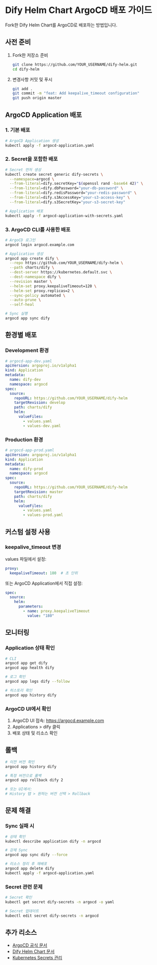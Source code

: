 # Dify Helm Chart ArgoCD 배포 가이드

Fork한 Dify Helm Chart를 ArgoCD로 배포하는 방법입니다.

## 사전 준비

1. Fork한 저장소 준비
   ```bash
   git clone https://github.com/YOUR_USERNAME/dify-helm.git
   cd dify-helm
   ```

2. 변경사항 커밋 및 푸시
   ```bash
   git add .
   git commit -m "feat: Add keepalive_timeout configuration"
   git push origin master
   ```

## ArgoCD Application 배포

### 1. 기본 배포

```bash
# ArgoCD Application 생성
kubectl apply -f argocd-application.yaml
```

### 2. Secret을 포함한 배포

```bash
# Secret 먼저 생성
kubectl create secret generic dify-secrets \
  --namespace=argocd \
  --from-literal=dify.secretKey="$(openssl rand -base64 42)" \
  --from-literal=dify.dbPassword="your-db-password" \
  --from-literal=dify.redisPassword="your-redis-password" \
  --from-literal=dify.s3AccessKey="your-s3-access-key" \
  --from-literal=dify.s3SecretKey="your-s3-secret-key"

# Application 배포
kubectl apply -f argocd-application-with-secrets.yaml
```

### 3. ArgoCD CLI를 사용한 배포

```bash
# ArgoCD 로그인
argocd login argocd.example.com

# Application 생성
argocd app create dify \
  --repo https://github.com/YOUR_USERNAME/dify-helm \
  --path charts/dify \
  --dest-server https://kubernetes.default.svc \
  --dest-namespace dify \
  --revision master \
  --helm-set proxy.keepaliveTimeout=120 \
  --helm-set proxy.replicas=2 \
  --sync-policy automated \
  --auto-prune \
  --self-heal

# Sync 실행
argocd app sync dify
```

## 환경별 배포

### Development 환경

```yaml
# argocd-app-dev.yaml
apiVersion: argoproj.io/v1alpha1
kind: Application
metadata:
  name: dify-dev
  namespace: argocd
spec:
  source:
    repoURL: https://github.com/YOUR_USERNAME/dify-helm
    targetRevision: develop
    path: charts/dify
    helm:
      valueFiles:
        - values.yaml
        - values-dev.yaml
```

### Production 환경

```yaml
# argocd-app-prod.yaml
apiVersion: argoproj.io/v1alpha1
kind: Application
metadata:
  name: dify-prod
  namespace: argocd
spec:
  source:
    repoURL: https://github.com/YOUR_USERNAME/dify-helm
    targetRevision: master
    path: charts/dify
    helm:
      valueFiles:
        - values.yaml
        - values-prod.yaml
```

## 커스텀 설정 사용

### keepalive_timeout 변경

values 파일에서 설정:
```yaml
proxy:
  keepaliveTimeout: 180  # 초 단위
```

또는 ArgoCD Application에서 직접 설정:
```yaml
spec:
  source:
    helm:
      parameters:
        - name: proxy.keepaliveTimeout
          value: "180"
```

## 모니터링

### Application 상태 확인

```bash
# CLI
argocd app get dify
argocd app health dify

# 로그 확인
argocd app logs dify --follow

# 히스토리 확인
argocd app history dify
```

### ArgoCD UI에서 확인

1. ArgoCD UI 접속: https://argocd.example.com
2. Applications > dify 클릭
3. 배포 상태 및 리소스 확인

## 롤백

```bash
# 이전 버전 확인
argocd app history dify

# 특정 버전으로 롤백
argocd app rollback dify 2

# 또는 UI에서:
# History 탭 > 원하는 버전 선택 > Rollback
```

## 문제 해결

### Sync 실패 시

```bash
# 상태 확인
kubectl describe application dify -n argocd

# 강제 Sync
argocd app sync dify --force

# 리소스 정리 후 재배포
argocd app delete dify
kubectl apply -f argocd-application.yaml
```

### Secret 관련 문제

```bash
# Secret 확인
kubectl get secret dify-secrets -n argocd -o yaml

# Secret 업데이트
kubectl edit secret dify-secrets -n argocd
```

## 추가 리소스

- [ArgoCD 공식 문서](https://argo-cd.readthedocs.io/)
- [Dify Helm Chart 문서](https://github.com/douban/dify-helm)
- [Kubernetes Secrets 관리](https://kubernetes.io/docs/concepts/configuration/secret/)
